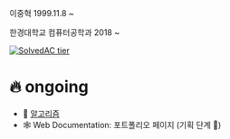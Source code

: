 이중혁 1999.11.8 ~  

한경대학교 컴퓨터공학과 2018 ~  


[![SolvedAC tier](http://mazassumnida.wtf/api/v2/generate_badge?boj=wndgur2)](https://solved.ac/wndgur2)


# 🔥 ongoing
- 🧠 [알고리즘](https://github.com/leejunghyeokWN/study_algorithm)
- 🕸️ Web Documentation: 포트폴리오 페이지 (기획 단계 🐣)
